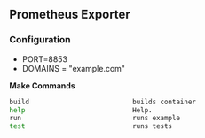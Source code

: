 ## Prometheus Exporter

### Configuration

- PORT=8853
- DOMAINS = "example.com"

**Make Commands**

```sh
build                          builds container
help                           Help. 
run                            runs example
test                           runs tests
```
